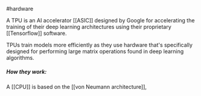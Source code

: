 #hardware

A TPU is an AI accelerator [[ASIC]] designed by Google for accelerating the training of their deep learning architectures using their proprietary [[Tensorflow]] software.

TPUs train models more efficiently as they use hardware that's specifically designed for performing large matrix operations found in deep learning algorithms.

##### How they work:

A [[CPU]] is based on the [[von Neumann architecture]], 



